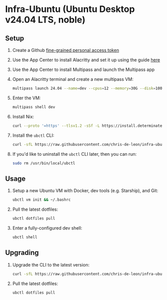 # Infra-Ubuntu (Ubuntu Desktop v24.04 LTS, noble)

## Setup

1. Create a Github [fine-grained personal access token](https://docs.github.com/en/authentication/keeping-your-account-and-data-secure/managing-your-personal-access-tokens#creating-a-fine-grained-personal-access-token)

1. Use the App Center to install Alacritty and set it up using the guide [here](./docs/alacritty.ubuntu.md)

1. Use the App Center to install Multipass and launch the Multipass app

1. Open an Alacritty terminal and create a new multipass VM:

    ```sh
    multipass launch 24.04 --name=dev --cpus=12 --memory=30G --disk=100G
    ```

1. Enter the VM:

    ```sh
    multipass shell dev
    ```

1. Install Nix:

    ```sh
    curl --proto '=https' --tlsv1.2 -sSf -L https://install.determinate.systems/nix | sh -s -- install --no-confirm
    ```

1. Install the `ubctl` CLI:

    ```sh
    curl -sfL https://raw.githubusercontent.com/chris-de-leon/infra-ubuntu/install.sh | bash
    ```

1. If you'd like to uninstall the `ubctl` CLI later, then you can run:

    ```sh
    sudo rm /usr/bin/local/ubctl
    ```

## Usage

1. Setup a new Ubuntu VM with Docker, dev tools (e.g. Starship), and Git:

    ```sh
    ubctl vm init && ~/.bashrc
    ```

1. Pull the latest dotfiles:

    ```sh
    ubctl dotfiles pull
    ```

1. Enter a fully-configured dev shell:

    ```sh
    ubctl shell
    ```

## Upgrading


1. Upgrade the CLI to the latest version:

    ```sh
    curl -sfL https://raw.githubusercontent.com/chris-de-leon/infra-ubuntu/install.sh | bash
    ```

1. Pull the latest dotfiles:

    ```sh
    ubctl dotfiles pull
    ```
